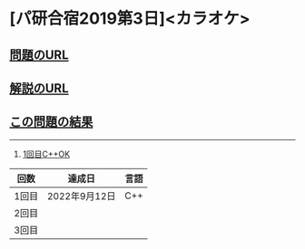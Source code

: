 # \[パ研合宿2019第3日\]\<カラオケ\>

## [問題のURL](https://atcoder.jp/contests/pakencamp-2019-day3/tasks/pakencamp_2019_day3_c)

## [解説のURL](https://blog.hamayanhamayan.com/entry/2019/12/26/211533)

## [この問題の結果](https://atcoder.jp/contests/pakencamp-2019-day3/submissions?f.Task=pakencamp_2019_day3_c&f.LanguageName=C%2B%2B&f.Status=AC&f.User=)

---

1. [1回目C++OK](https://atcoder.jp/contests/pakencamp-2019-day3/submissions/34818310)

| 回数 | 達成日 | 言語 |
| --- | ----- | ------|
| 1回目 | 2022年9月12日 | C++ |
| 2回目 |  |  |
| 3回目 |  |  |

